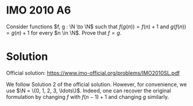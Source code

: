 # IMO 2010 A6

Consider functions $f, g : \N \to \N$ such that $f(g(n)) = f(n) + 1$ and $g(f(n)) = g(n) + 1$ for every $n \in \N$.
Prove that $f = g$.



# Solution

Official solution: <https://www.imo-official.org/problems/IMO2010SL.pdf>

We follow Solution 2 of the official solution.
However, for convenience, we use $\N = \{0, 1, 2, 3, \ldots\}$.
Indeed, one can recover the original formulation by changing $f$ with $f(n - 1) + 1$ and changing $g$ similarly.
